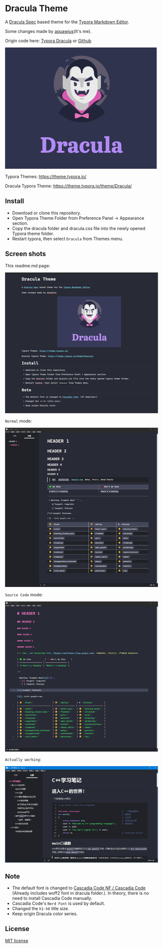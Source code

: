 # Dracula Theme

A [Dracula Spec](https://draculatheme.com) based theme for the [Typora Markdown Editor](https://typora.io).

Some changes made by [aquawius](https://github.com/aquawius)(It's me).

Origin code here:
[Typora Dracula](https://theme.typora.io/theme/Dracula/) or [Github](https://github.com/Teyler7/dracula-typora-theme)

![img](./readme.assets/dracula-typora-1676192345437-7.png)

Typora Themes: https://theme.typora.io/

Dracula Typora Theme: https://theme.typora.io/theme/Dracula/

## Install

* Download or clone this repository.
* Open Typora Theme Folder from Preference Panel → Appearance section.
* Copy the dracula folder and dracula.css file into the newly opened Typora theme folder.
* Restart typora, then select `Dracula` from Themes menu.

## Screen shots

This readme.md page:

![image-20230212170428204](./readme.assets/image-20230212170428204.png)

`Normal` mode:

![PixPin_2024-05-10_14-20-35](./readme.assets/PixPin_2024-05-10_14-20-35.png)

`Source Code` mode:

![PixPin_2024-05-10_14-20-54](./readme.assets/PixPin_2024-05-10_14-20-54.png)

`Actually working`:

![PixPin_2024-05-10_13-59-17](./readme.assets/PixPin_2024-05-10_13-59-17.png)

## Note

- The default font is changed to [Cascadia Code NF / Cascadia Code](https://github.com/microsoft/cascadia-code) (Already includes woff2 font in dracula folder.). In theory, there is no need to install Cascadia Code manually.
- Cascadia Code's `Nerd Font` is used by default.
- Changed the `h1-h6` title size.
- Keep origin Dracula color series.

## License

[MIT license](https://gitee.com/aquawius/dracula-typora-theme/blob/master/LICENSE)
